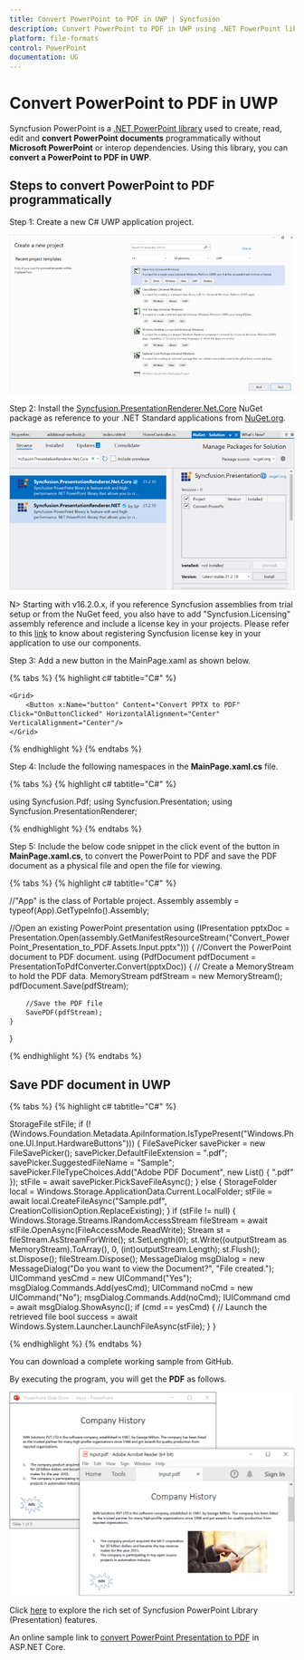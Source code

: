 ```yaml
---
title: Convert PowerPoint to PDF in UWP | Syncfusion
description: Convert PowerPoint to PDF in UWP using .NET PowerPoint library (Presentation) without Microsoft PowerPoint or interop dependencies.
platform: file-formats
control: PowerPoint
documentation: UG
---
```


# Convert PowerPoint to PDF in UWP

Syncfusion PowerPoint is a [.NET PowerPoint library](https://www.syncfusion.com/document-processing/powerpoint-framework/net) used to create, read, edit and **convert PowerPoint documents** programmatically without **Microsoft PowerPoint** or interop dependencies. Using this library, you can **convert a PowerPoint to PDF in UWP**.

## Steps to convert PowerPoint to PDF programmatically

Step 1: Create a new C# UWP application project.

![Create UWP project](Workingwith_UWP/Project-Open-and-Save.png)

Step 2: Install the [Syncfusion.PresentationRenderer.Net.Core](https://www.nuget.org/packages/Syncfusion.PresentationRenderer.Net.Core) NuGet package as reference to your .NET Standard applications from [NuGet.org](https://www.nuget.org/).

![Install Syncfusion.PresentationRenderer.Net.Core Nuget Package](Azure_Images/App_Service_Linux/Nuget_Package_PowerPoint_Presentation_to_PDF.png)

N> Starting with v16.2.0.x, if you reference Syncfusion assemblies from trial setup or from the NuGet feed, you also have to add "Syncfusion.Licensing" assembly reference and include a license key in your projects. Please refer to this [link](https://help.syncfusion.com/common/essential-studio/licensing/overview) to know about registering Syncfusion license key in your application to use our components.

Step 3: Add a new button in the MainPage.xaml as shown below.

{% tabs %}
{% highlight c# tabtitle="C#" %}

<Page
    x:Class="Convert_PowerPoint_Presentation_to_PDF.MainPage"
    xmlns="http://schemas.microsoft.com/winfx/2006/xaml/presentation"
    xmlns:x="http://schemas.microsoft.com/winfx/2006/xaml"
    xmlns:local="using:Convert_PowerPoint_Presentation_to_PDF"
    xmlns:d="http://schemas.microsoft.com/expression/blend/2008"
    xmlns:mc="http://schemas.openxmlformats.org/markup-compatibility/2006"
    mc:Ignorable="d"
    Background="{ThemeResource ApplicationPageBackgroundThemeBrush}">

    <Grid>
        <Button x:Name="button" Content="Convert PPTX to PDF" Click="OnButtonClicked" HorizontalAlignment="Center" VerticalAlignment="Center"/>
    </Grid>
</Page>

{% endhighlight %}
{% endtabs %}

Step 4: Include the following namespaces in the **MainPage.xaml.cs** file.

{% tabs %}
{% highlight c# tabtitle="C#" %}

using Syncfusion.Pdf;
using Syncfusion.Presentation;
using Syncfusion.PresentationRenderer;

{% endhighlight %}
{% endtabs %}

Step 5: Include the below code snippet in the click event of the button in **MainPage.xaml.cs**, to convert the PowerPoint to PDF and save the PDF document as a physical file and open the file for viewing.

{% tabs %}
{% highlight c# tabtitle="C#" %}

//"App" is the class of Portable project.
Assembly assembly = typeof(App).GetTypeInfo().Assembly;

//Open an existing PowerPoint presentation
using (IPresentation pptxDoc = Presentation.Open(assembly.GetManifestResourceStream("Convert_PowerPoint_Presentation_to_PDF.Assets.Input.pptx")))
{
    //Convert the PowerPoint document to PDF document.
    using (PdfDocument pdfDocument = PresentationToPdfConverter.Convert(pptxDoc))
    {
        // Create a MemoryStream to hold the PDF data.
        MemoryStream pdfStream = new MemoryStream();
        pdfDocument.Save(pdfStream);

        //Save the PDF file
        SavePDF(pdfStream);
    }
} 

{% endhighlight %}
{% endtabs %}

## Save PDF document in UWP

{% tabs %}
{% highlight c# tabtitle="C#" %}

StorageFile stFile;
if (!(Windows.Foundation.Metadata.ApiInformation.IsTypePresent("Windows.Phone.UI.Input.HardwareButtons")))
{
    FileSavePicker savePicker = new FileSavePicker();
    savePicker.DefaultFileExtension = ".pdf";
    savePicker.SuggestedFileName = "Sample";
    savePicker.FileTypeChoices.Add("Adobe PDF Document", new List<string>() { ".pdf" });
    stFile = await savePicker.PickSaveFileAsync();
}
else
{
    StorageFolder local = Windows.Storage.ApplicationData.Current.LocalFolder;
    stFile = await local.CreateFileAsync("Sample.pdf", CreationCollisionOption.ReplaceExisting);
}
if (stFile != null)
{
    Windows.Storage.Streams.IRandomAccessStream fileStream = await stFile.OpenAsync(FileAccessMode.ReadWrite);
    Stream st = fileStream.AsStreamForWrite();
    st.SetLength(0);
    st.Write((outputStream as MemoryStream).ToArray(), 0, (int)outputStream.Length);
    st.Flush();
    st.Dispose();
    fileStream.Dispose();
    MessageDialog msgDialog = new MessageDialog("Do you want to view the Document?", "File created.");
    UICommand yesCmd = new UICommand("Yes");
    msgDialog.Commands.Add(yesCmd);
    UICommand noCmd = new UICommand("No");
    msgDialog.Commands.Add(noCmd);
    IUICommand cmd = await msgDialog.ShowAsync();
    if (cmd == yesCmd)
    {
        // Launch the retrieved file
        bool success = await Windows.System.Launcher.LaunchFileAsync(stFile);
    }
}

{% endhighlight %}
{% endtabs %}

You can download a complete working sample from GitHub.

By executing the program, you will get the **PDF** as follows.

![PowerPoint to PDF in UWP](PPTXtoPDF_images/Output_PowerPoint_Presentation_to-PDF.png)

Click [here](https://www.syncfusion.com/document-processing/powerpoint-framework/uwp) to explore the rich set of Syncfusion PowerPoint Library (Presentation) features.

An online sample link to [convert PowerPoint Presentation to PDF](https://ej2.syncfusion.com/aspnetcore/PowerPoint/PPTXToPDF#/material3) in ASP.NET Core.


